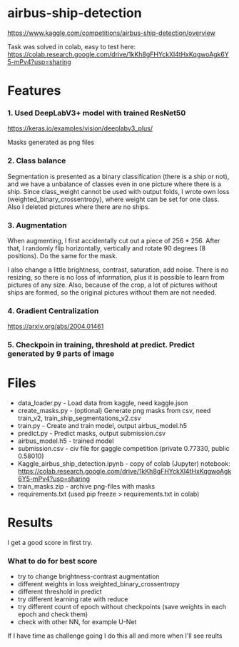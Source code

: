 # airbus-ship-detection
https://www.kaggle.com/competitions/airbus-ship-detection/overview

Task was solved in colab, easy to test here: 
https://colab.research.google.com/drive/1kKh8gFHYckXl4tHxKqgwoAgk6Y5-mPv4?usp=sharing

# Features

### 1. Used DeepLabV3+ model with trained ResNet50 

https://keras.io/examples/vision/deeplabv3_plus/

Masks generated as png files


### 2. Class balance

Segmentation is presented as a binary classification (there is a ship or not), and we have a unbalance of classes even in one picture where there is a ship. Since class_weight cannot be used with output folds, I wrote own loss (weighted_binary_crossentropy), where weight can be set for one class.
Also I deleted pictures where there are no ships.

### 3. Augmentation

When augmenting, I first accidentally cut out a piece of 256 * 256. After that, I randomly flip horizontally, vertically and rotate 90 degrees (8 positions). Do the same for the mask.

I also change a little brightness, contrast, saturation, add noise.
There is no resizing, so there is no loss of information, plus it is possible to learn from pictures of any size. Also, because of the crop, a lot of pictures without ships are formed, so the original pictures without them are not needed.

### 4. Gradient Centralization
https://arxiv.org/abs/2004.01461

### 5. Checkpoin in training, threshold at predict. Predict generated by 9 parts of image

# Files
- data_loader.py - Load data from kaggle, need kaggle.json 
- create_masks.py - (optional) Generate png masks from csv, need train_v2, train_ship_segmentations_v2.csv
- train.py - Create and train model, output airbus_model.h5
- predict.py - Predict masks, output submission.csv
- airbus_model.h5 - trained model
- submission.csv - civ file for gaggle competition (private 0.77330, public 0.58010)
- Kaggle_airbus_ship_detection.ipynb - copy of colab (Jupyter) notebook: https://colab.research.google.com/drive/1kKh8gFHYckXl4tHxKqgwoAgk6Y5-mPv4?usp=sharing
- train_masks.zip - archive png-files with masks
- requirements.txt (used pip freeze > requirements.txt in colab)

# Results 
I get a good score in first try.

### What to do for best score
- try to change brightness-contrast augmentation
- different weights in loss weighted_binary_crossentropy
- different threshold in predict
- try different learning rate with reduce
- try different count of epoch without checkpoints (save weights in each epoch and check them)
- check with other NN, for example U-Net

If I have time as challenge going I do this all and more when I'll see reults



